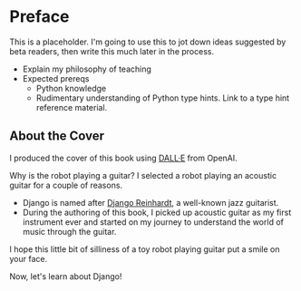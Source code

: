 # Preface

This is a placeholder.
I'm going to use this to jot down ideas suggested
by beta readers,
then write this much later in the process.

* Explain my philosophy of teaching
* Expected prereqs
  * Python knowledge
  * Rudimentary understanding of Python type hints. Link to a type hint reference material.

## About the Cover

I produced the cover of this book
using [DALL·E](https://labs.openai.com/)
from OpenAI.

Why is the robot playing a guitar?
I selected a robot playing an acoustic guitar
for a couple of reasons.

* Django is named after [Django Reinhardt](https://en.wikipedia.org/wiki/Django_Reinhardt),
  a well-known jazz guitarist.
* During the authoring of this book,
  I picked up acoustic guitar as my first instrument ever
  and started on my journey
  to understand the world of music through the guitar.

I hope this little bit of silliness
of a toy robot playing guitar put a smile
on your face.

Now, let's learn about Django!
